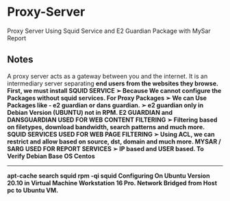# Proxy-Server
Proxy Server Using Squid Service and E2 Guardian Package with MySar Report

## Notes

A proxy server acts as a gateway between you and the internet. It is an intermediary server separating <b/>
end users from the websites they browse.
First, we must install SQUID SERVICE
  ➢ Because We cannot configure the Packages without squid services.
For Proxy Packages
  ➢ We can Use Packages like - e2 guardian or dans guardian.
  ➢ e2 guardian only in Debian Version (UBUNTU) not in RPM.
E2 GUARDIAN and DANSGUARDIAN USED FOR WEB CONTENT FILTERING
  ➢ Filtering based on filetypes, download bandwidth, search patterns and much
more.
SQUID SERVICES USED FOR WEB PAGE FILTERING
  ➢ Using ACL, we can restrict and allow based on source, dst, domain and much
more.
MYSAR / SARG USED FOR REPORT SERVICES
  ➢ IP based and USER based.
To Verify
Debian Base OS Centos
----------------------- -----------------------
 apt-cache search squid rpm -qi squid
Configuring On
Ubuntu Version 20.10 in Virtual Machine Workstation 16 Pro.
Network Bridged from Host pc to Ubuntu VM.
